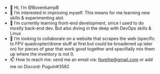 - 👋 Hi, I’m @BovenkampB
- 👀 I’m interested in improving myself. This means for me learning new skills &  experimenting alot. 
- 🌱 I’m currently learning front-end development, since I used to do mostly back-end dev. But also diving in the deep with DevOps skills & Linux 
- 💞️ I’m looking to collaborate on a website that scrapes the web (specific to FPV quadcopter/drone stuff at first but could be broadened up later on) for pieces of gear that work good together and specifially mix them up where the inventory is not 0.
- 📫 How to reach me: send me an email via: fpveitje@gmail.com or add me on Discord: Puguin#3582
